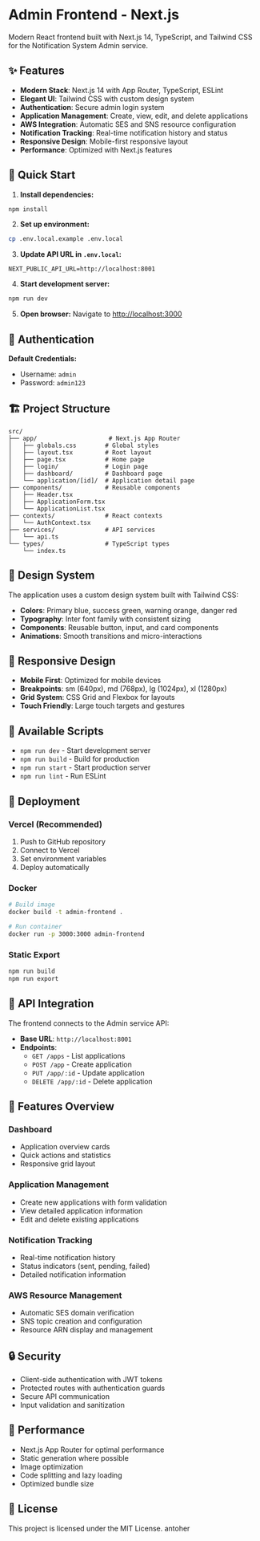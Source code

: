# Admin Frontend - Next.js

Modern React frontend built with Next.js 14, TypeScript, and Tailwind CSS for the Notification System Admin service.

## ✨ Features

- **Modern Stack**: Next.js 14 with App Router, TypeScript, ESLint
- **Elegant UI**: Tailwind CSS with custom design system
- **Authentication**: Secure admin login system
- **Application Management**: Create, view, edit, and delete applications
- **AWS Integration**: Automatic SES and SNS resource configuration
- **Notification Tracking**: Real-time notification history and status
- **Responsive Design**: Mobile-first responsive layout
- **Performance**: Optimized with Next.js features

## 🚀 Quick Start

1. **Install dependencies:**
```bash
npm install
```

2. **Set up environment:**
```bash
cp .env.local.example .env.local
```

3. **Update API URL in `.env.local`:**
```env
NEXT_PUBLIC_API_URL=http://localhost:8001
```

4. **Start development server:**
```bash
npm run dev
```

5. **Open browser:**
Navigate to [http://localhost:3000](http://localhost:3000)

## 🔐 Authentication

**Default Credentials:**
- Username: `admin`
- Password: `admin123`

## 🏗️ Project Structure

```
src/
├── app/                    # Next.js App Router
│   ├── globals.css        # Global styles
│   ├── layout.tsx         # Root layout
│   ├── page.tsx           # Home page
│   ├── login/             # Login page
│   ├── dashboard/         # Dashboard page
│   └── application/[id]/  # Application detail page
├── components/            # Reusable components
│   ├── Header.tsx
│   ├── ApplicationForm.tsx
│   └── ApplicationList.tsx
├── contexts/              # React contexts
│   └── AuthContext.tsx
├── services/              # API services
│   └── api.ts
└── types/                 # TypeScript types
    └── index.ts
```

## 🎨 Design System

The application uses a custom design system built with Tailwind CSS:

- **Colors**: Primary blue, success green, warning orange, danger red
- **Typography**: Inter font family with consistent sizing
- **Components**: Reusable button, input, and card components
- **Animations**: Smooth transitions and micro-interactions

## 📱 Responsive Design

- **Mobile First**: Optimized for mobile devices
- **Breakpoints**: sm (640px), md (768px), lg (1024px), xl (1280px)
- **Grid System**: CSS Grid and Flexbox for layouts
- **Touch Friendly**: Large touch targets and gestures

## 🔧 Available Scripts

- `npm run dev` - Start development server
- `npm run build` - Build for production
- `npm run start` - Start production server
- `npm run lint` - Run ESLint

## 🚀 Deployment

### Vercel (Recommended)

1. Push to GitHub repository
2. Connect to Vercel
3. Set environment variables
4. Deploy automatically

### Docker

```bash
# Build image
docker build -t admin-frontend .

# Run container
docker run -p 3000:3000 admin-frontend
```

### Static Export

```bash
npm run build
npm run export
```

## 🔗 API Integration

The frontend connects to the Admin service API:

- **Base URL**: `http://localhost:8001`
- **Endpoints**:
  - `GET /apps` - List applications
  - `POST /app` - Create application
  - `PUT /app/:id` - Update application
  - `DELETE /app/:id` - Delete application

## 🎯 Features Overview

### Dashboard
- Application overview cards
- Quick actions and statistics
- Responsive grid layout

### Application Management
- Create new applications with form validation
- View detailed application information
- Edit and delete existing applications

### Notification Tracking
- Real-time notification history
- Status indicators (sent, pending, failed)
- Detailed notification information

### AWS Resource Management
- Automatic SES domain verification
- SNS topic creation and configuration
- Resource ARN display and management

## 🔒 Security

- Client-side authentication with JWT tokens
- Protected routes with authentication guards
- Secure API communication
- Input validation and sanitization

## 🌟 Performance

- Next.js App Router for optimal performance
- Static generation where possible
- Image optimization
- Code splitting and lazy loading
- Optimized bundle size

## 📄 License

This project is licensed under the MIT License.
antoher